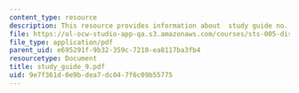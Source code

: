```yaml
---
content_type: resource
description: This resource provides information about  study guide no. 9.
file: https://ol-ocw-studio-app-qa.s3.amazonaws.com/courses/sts-005-disease-and-society-in-america-fall-2005/9e7f361d0e9bdea7dc047f6c09b55775_study_guide_9.pdf
file_type: application/pdf
parent_uid: e695291f-9b32-359c-7210-ea8117ba3fb4
resourcetype: Document
title: study_guide_9.pdf
uid: 9e7f361d-0e9b-dea7-dc04-7f6c09b55775
---
```

